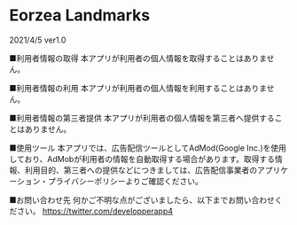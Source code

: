 # Eorzea Landmarks
2021/4/5 ver1.0

■利用者情報の取得
本アプリが利用者の個人情報を取得することはありません。

■利用者情報の利用
本アプリが利用者の個人情報を利用することはありません。

■利用者情報の第三者提供
本アプリが利用者の個人情報を第三者へ提供することはありません。

■使用ツール
本アプリでは、広告配信ツールとしてAdMod(Google Inc.)を使用しており、AdMobが利用者の情報を自動取得する場合があります。取得する情報、利用目的、第三者への提供などにつきましては、広告配信事業者のアプリケーション・プライバシーポリシーよりご確認ください。

■お問い合わせ先
何かご不明な点がございましたら、以下までお問い合わせください。
https://twitter.com/developperapp4
